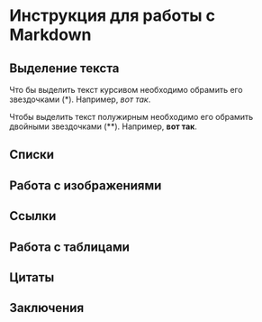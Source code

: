 # Инструкция для работы с Markdown

## Выделение текста

Что бы выделить текст курсивом необходимо обрамить его звездочками (*). Например, *вот так*.

Чтобы выделить текст полужирным необходимо его обрамить двойными звездочками (**). Например, **вот так**.


## Списки

## Работа с изображениями 

## Ссылки 

## Работа с таблицами 

## Цитаты

## Заключения 